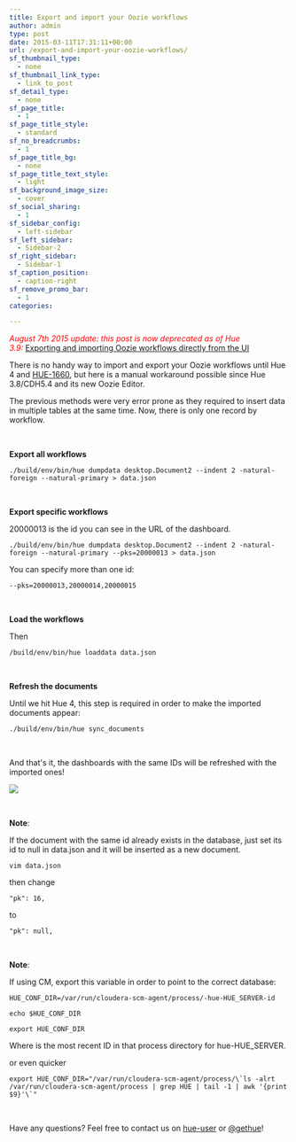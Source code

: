 ```yaml
---
title: Export and import your Oozie workflows
author: admin
type: post
date: 2015-03-11T17:31:11+00:00
url: /export-and-import-your-oozie-workflows/
sf_thumbnail_type:
  - none
sf_thumbnail_link_type:
  - link_to_post
sf_detail_type:
  - none
sf_page_title:
  - 1
sf_page_title_style:
  - standard
sf_no_breadcrumbs:
  - 1
sf_page_title_bg:
  - none
sf_page_title_text_style:
  - light
sf_background_image_size:
  - cover
sf_social_sharing:
  - 1
sf_sidebar_config:
  - left-sidebar
sf_left_sidebar:
  - Sidebar-2
sf_right_sidebar:
  - Sidebar-1
sf_caption_position:
  - caption-right
sf_remove_promo_bar:
  - 1
categories:

---
```

<span style="color: #ff0000;"><em>August 7th 2015 update: this post is now deprecated as of Hue 3.9:</em></span> [Exporting and importing Oozie workflows directly from the UI](https://gethue.com/exporting-and-importing-oozie-workflows/)
&nbsp;

There is no handy way to import and export your Oozie workflows until Hue 4 and [HUE-1660][1], but here is a manual workaround possible since Hue 3.8/CDH5.4 and its new Oozie Editor.

The previous methods were very error prone as they required to insert data in multiple tables at the same time. Now, there is only one record by workflow.

&nbsp;

**Export all workflows**

    ./build/env/bin/hue dumpdata desktop.Document2 --indent 2 -natural-foreign --natural-primary > data.json


&nbsp;

**Export specific workflows**

20000013 is the id you can see in the URL of the dashboard.

    ./build/env/bin/hue dumpdata desktop.Document2 --indent 2 -natural-foreign --natural-primary --pks=20000013 > data.json

You can specify more than one id:

    --pks=20000013,20000014,20000015

&nbsp;

**Load the workflows**

Then

    /build/env/bin/hue loaddata data.json

&nbsp;

**Refresh the documents**

Until we hit Hue 4, this step is required in order to make the imported documents appear:

    ./build/env/bin/hue sync_documents

&nbsp;

And that's it, the dashboards with the same IDs will be refreshed with the imported ones!

[<img src="https://cdn.gethue.com/uploads/2015/03/oozie-spark-1024x516.png" />][2]

&nbsp;

**Note**:

If the document with the same id already exists in the database, just set its id to null in data.json and it will be inserted as a new document.

    vim data.json

then change

    "pk": 16,

to

    "pk": null,

&nbsp;

**Note**:

If using CM, export this variable in order to point to the correct database:

    HUE_CONF_DIR=/var/run/cloudera-scm-agent/process/-hue-HUE_SERVER-id

    echo $HUE_CONF_DIR

    export HUE_CONF_DIR

Where <id> is the most recent ID in that process directory for hue-HUE_SERVER.

or even quicker

    export HUE_CONF_DIR="/var/run/cloudera-scm-agent/process/\`ls -alrt /var/run/cloudera-scm-agent/process | grep HUE | tail -1 | awk '{print $9}'\`"



&nbsp;

Have any questions? Feel free to contact us on [hue-user][3] or [@gethue][4]!

 [1]: https://issues.cloudera.org/browse/HUE-1660
 [2]: https://cdn.gethue.com/uploads/2015/03/oozie-spark.png
 [3]: http://groups.google.com/a/cloudera.org/group/hue-user
 [4]: https://twitter.com/gethue
